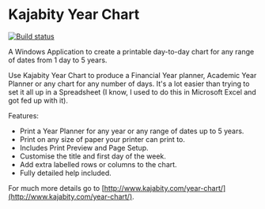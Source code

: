 Kajabity Year Chart
===================

[![Build status](https://ci.appveyor.com/api/projects/status/nmuw0f0lqo2jva9n?svg=true)](https://ci.appveyor.com/project/Kajabity/yearchart)

A Windows Application to create a printable day-to-day chart for any range of dates from 1 day to 5 years.

Use Kajabity Year Chart to produce a Financial Year planner, Academic Year Planner or any chart for any number of days.  It's a lot easier than trying to set it all up in a Spreadsheet (I know, I used to do this in Microsoft Excel and got fed up with it).

Features:

* Print a Year Planner for any year or any range of dates up to 5 years.
* Print on any size of paper your printer can print to.
* Includes Print Preview and Page Setup.
* Customise the title and first day of the week.
* Add extra labelled rows or columns to the chart.
* Fully detailed help included.

For much more details go to [http://www.kajabity.com/year-chart/](http://www.kajabity.com/year-chart/).
